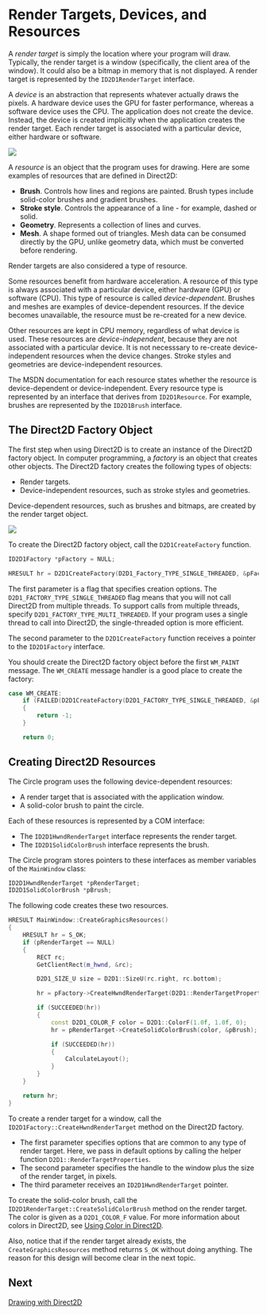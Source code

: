 <!-- https://docs.microsoft.com/en-us/windows/win32/learnwin32/render-targets--devices--and-resources -->
# Render Targets, Devices, and Resources

A _render target_ is simply the location where your program will draw. Typically, the render target is a window (specifically, the client area of the window). It could also be a bitmap in memory that is not displayed. A render target is represented by the `ID2D1RenderTarget` interface.

A _device_ is an abstraction that represents whatever actually draws the pixels. A hardware device uses the GPU for faster performance, whereas a software device uses the CPU. The application does not create the device. Instead, the device is created implicitly when the application creates the render target. Each render target is associated with a particular device, either hardware or software.

![](https://docs.microsoft.com/en-us/windows/win32/learnwin32/images/graphics09.png)

A _resource_ is an object that the program uses for drawing. Here are some examples of resources that are defined in Direct2D:

- __Brush__. Controls how lines and regions are painted. Brush types include solid-color brushes and gradient brushes.
- __Stroke style__. Controls the appearance of a line - for example, dashed or solid.
- __Geometry__. Represents a collection of lines and curves.
- __Mesh__. A shape formed out of triangles. Mesh data can be consumed directly by the GPU, unlike geometry data, which must be converted before rendering.

Render targets are also considered a type of resource.

Some resources benefit from hardware acceleration. A resource of this type is always associated with a particular device, either hardware (GPU) or software (CPU). This type of resource is called _device-dependent_. Brushes and meshes are examples of device-dependent resources. If the device becomes unavailable, the resource must be re-created for a new device.

Other resources are kept in CPU memory, regardless of what device is used. These resources are _device-independent_, because they are not associated with a particular device. It is not necesssary to re-create device-independent resources when the device changes. Stroke styles and geometries are device-independent resources.

The MSDN documentation for each resource states whether the resource is device-dependent or device-independent. Every resource type is represented by an interface that derives from `ID2D1Resource`. For example, brushes are represented by the `ID2D1Brush` interface.

## The Direct2D Factory Object

The first step when using Direct2D is to create an instance of the Direct2D factory object. In computer programming, a _factory_ is an object that creates other objects. The Direct2D factory creates the following types of objects:

- Render targets.
- Device-independent resources, such as stroke styles and geometries.

Device-dependent resources, such as brushes and bitmaps, are created by the render target object.

![](https://docs.microsoft.com/en-us/windows/win32/learnwin32/images/graphics10.png)

To create the Direct2D factory object, call the `D2D1CreateFactory` function.

```cpp
ID2D1Factory *pFactory = NULL;

HRESULT hr = D2D1CreateFactory(D2D1_Factory_TYPE_SINGLE_THREADED, &pFactory);
```

The first parameter is a flag that specifies creation options. The `D2D1_FACTORY_TYPE_SINGLE_THREADED` flag means that you will not call Direct2D from multiple threads. To support calls from multiple threads, specify `D2D1_FACTORY_TYPE_MULTI_THREADED`. If your program uses a single thread to call into Direct2D, the single-threaded option is more efficient.

The second parameter to the `D2D1CreateFactory` function receives a pointer to the `ID2D1Factory` interface.

You should create the Direct2D factory object before the first `WM_PAINT` message. The `WM_CREATE` message handler is a good place to create the factory:

```cpp
case WM_CREATE:
    if (FAILED(D2D1CreateFactory(D2D1_FACTORY_TYPE_SINGLE_THREADED, &pFactory)))
    {
        return -1;
    }

    return 0;
```

## Creating Direct2D Resources

The Circle program uses the following device-dependent resources:

- A render target that is associated with the application window.
- A solid-color brush to paint the circle.

Each of these resources is represented by a COM interface:

- The `ID2D1HwndRenderTarget` interface represents the render target.
- The `ID2D1SolidColorBrush` interface represents the brush.

The Circle program stores pointers to these interfaces as member variables of the `MainWindow` class:

```cpp
ID2D1HwndRenderTarget *pRenderTarget;
ID2D1SolidColorBrush *pBrush;
```

The following code creates these two resources.

```cpp
HRESULT MainWindow::CreateGraphicsResources()
{
    HRESULT hr = S_OK;
    if (pRenderTarget == NULL)
    {
        RECT rc;
        GetClientRect(m_hwnd, &rc);

        D2D1_SIZE_U size = D2D1::SizeU(rc.right, rc.bottom);

        hr = pFactory->CreateHwndRenderTarget(D2D1::RenderTargetProperties(), D2D1::HwndRenderTargetProperties(m_hwnd, size), &pRenderTarget);

        if (SUCCEEDED(hr))
        {
            const D2D1_COLOR_F color = D2D1::ColorF(1.0f, 1.0f, 0);
            hr = pRenderTarget->CreateSolidColorBrush(color, &pBrush);

            if (SUCCEEDED(hr))
            {
                CalculateLayout();
            }
        }
    }

    return hr;
}
```

To create a render target for a window, call the `ID2D1Factory::CreateHwndRenderTarget` method on the Direct2D factory.

- The first parameter specifies options that are common to any type of render target. Here, we pass in default options by calling the helper function `D2D1::RenderTargetProperties`.
- The second parameter specifies the handle to the window plus the size of the render target, in pixels.
- The third parameter receives an `ID2D1HwndRenderTarget` pointer.

To create the solid-color brush, call the `ID2D1RenderTarget::CreateSolidColorBrush` method on the render target. The color is given as a `D2D1_COLOR_F` value. For more information about colors in Direct2D, see [Using Color in Direct2D](./using-color-in-direct2d.md).

Also, notice that if the render target already exists, the `CreateGraphicsResources` method returns `S_OK` without doing anything. The reason for this design will become clear in the next topic.

## Next

[Drawing with Direct2D](./drawing-with-direct2d.md)
